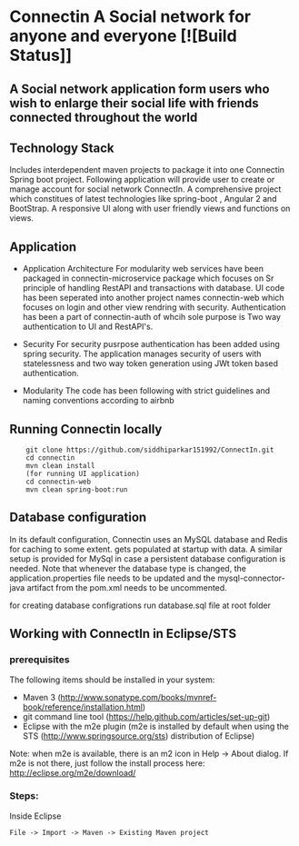 # Connectin A Social network for anyone and everyone [![Build Status]]

## A Social network application form users who wish to enlarge their social life with friends connected throughout the world

## Technology Stack
Includes interdependent maven projects to package it into one Connectin Spring boot project. Following application will provide user to create or manage account for social network ConnectIn. A comprehensive project which constitues of latest technologies like spring-boot , Angular 2 and BootStrap. A responsive UI along with user friendly views and functions on views.

## Application 
* Application Architecture
	For modularity web services have been packaged in connectin-microservice package which focuses on Sr principle of handling RestAPI and transactions with database.
	UI code has been seperated into another project names connectin-web which focuses on login and other view rendring with security.
	Authentication has been a part of connectin-auth of whcih sole purpose is Two way authentication to UI and RestAPI's.

* Security
	For security pusrpose authentication has been added using spring security.
	The application manages security of users with statelessness and two way token generation using JWt token based authentication.

* Modularity
    The code has been following with strict guidelines and naming conventions according to airbnb

## Running Connectin locally
```
	git clone https://github.com/siddhiparkar151992/ConnectIn.git
	cd connectin
	mvn clean install
	(for running UI application)
	cd connectin-web
	mvn clean spring-boot:run

```



## Database configuration

In its default configuration, Connectin uses an MySQL database and Redis for caching to some extent.
gets populated at startup with data. A similar setup is provided for MySql in case a persistent database configuration is needed.
Note that whenever the database type is changed, the application.properties file needs to be updated and the mysql-connector-java artifact from the pom.xml needs to be uncommented.

for creating database configrations run database.sql file at root folder

## Working with ConnectIn in Eclipse/STS

### prerequisites
The following items should be installed in your system:
* Maven 3 (http://www.sonatype.com/books/mvnref-book/reference/installation.html)
* git command line tool (https://help.github.com/articles/set-up-git)
* Eclipse with the m2e plugin (m2e is installed by default when using the STS (http://www.springsource.org/sts) distribution of Eclipse)

Note: when m2e is available, there is an m2 icon in Help -> About dialog.
If m2e is not there, just follow the install process here: http://eclipse.org/m2e/download/


### Steps:
Inside Eclipse
```
File -> Import -> Maven -> Existing Maven project
```
